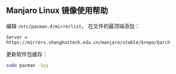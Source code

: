 ## Manjaro Linux 镜像使用帮助

编辑 `/etc/pacman.d/mirrorlist`， 在文件的最顶端添加：

```
Server = https://mirrors.shanghaitech.edu.cn/manjaro/stable/$repo/$arch
```

更新软件包缓存：

```bash
sudo pacman -Syy
```